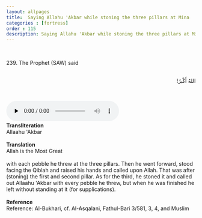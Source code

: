 ```yaml
---
layout: allpages
title:  Saying Allahu 'Akbar while stoning the three pillars at Mina
categories : [fortress]
order : 115
description: Saying Allahu 'Akbar while stoning the three pillars at Mina
---
```

&nbsp; 
<div class="extra">
239. The Prophet (SAW) said 
</div> 
&nbsp;
<div class="arabictext" dir="RTL">

اللهُ أَكْبرُ!

</div>

&nbsp;


<audio controls  preload="none">
  <source src="{{ site.baseurl }}/audio/fortress/239.mp3" type="audio/mpeg">
Your browser does not support the audio element.
</audio>
&nbsp;

<div class="duaextra" tabindex="0"> <div onclick = "void(0)"><strong>Transliteration</strong></div> <div class="extra">
Allaahu 'Akbar

</div> </div> 
&nbsp;
<div class="duaextra" tabindex="0"> <div onclick = "void(0)"><strong>Translation</strong></div> <div class="extra">
Allah is the Most Great

</div> </div>
&nbsp; 
<div class="extra">
with each pebble he threw at the three pillars. Then he went forward, stood facing the Qiblah and raised his hands and called upon Allah. That was after (stoning) the first and second pillar. As for the third, he stoned it and called out Allaahu 'Akbar with every pebble he threw, but when he was finished he left without standing at it (for supplications).
</div> 
<br>
<div class="duaextra" tabindex="0"> <div onclick = "void(0)"><strong>Reference</strong></div> <div class="extra">
Reference: Al-Bukhari, cf. Al-Asqalani, Fathul-Bari 3/581, 3, 4, and Muslim

</div> </div>
